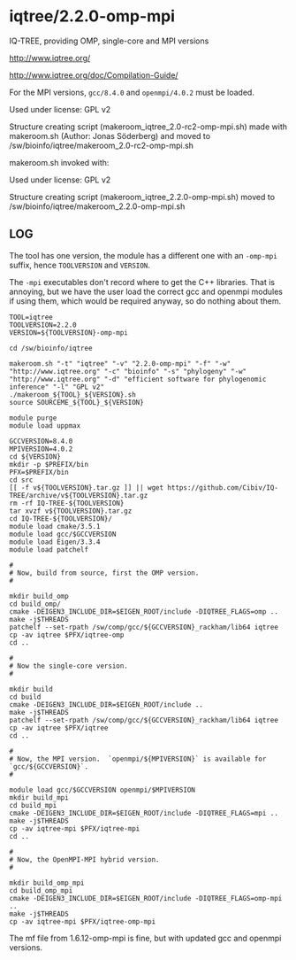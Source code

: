 iqtree/2.2.0-omp-mpi
====================

IQ-TREE, providing OMP, single-core and MPI versions

<http://www.iqtree.org/>

<http://www.iqtree.org/doc/Compilation-Guide/>

For the MPI versions, `gcc/8.4.0` and `openmpi/4.0.2` must be loaded.

Used under license:
GPL v2

Structure creating script (makeroom_iqtree_2.0-rc2-omp-mpi.sh) made with makeroom.sh (Author: Jonas Söderberg) and moved to /sw/bioinfo/iqtree/makeroom_2.0-rc2-omp-mpi.sh

makeroom.sh invoked with:


Used under license:
GPL v2


Structure creating script (makeroom_iqtree_2.2.0-omp-mpi.sh) moved to /sw/bioinfo/iqtree/makeroom_2.2.0-omp-mpi.sh

LOG
---

The tool has one version, the module has a different one with an `-omp-mpi`
suffix, hence `TOOLVERSION` and `VERSION`.

The `-mpi` executables don't record where to get the C++ libraries.  That is
annoying, but we have the user load the correct gcc and openmpi modules if
using them, which would be required anyway, so do nothing about them.

    TOOL=iqtree
    TOOLVERSION=2.2.0
    VERSION=${TOOLVERSION}-omp-mpi

    cd /sw/bioinfo/iqtree

    makeroom.sh "-t" "iqtree" "-v" "2.2.0-omp-mpi" "-f" "-w" "http://www.iqtree.org" "-c" "bioinfo" "-s" "phylogeny" "-w" "http://www.iqtree.org" "-d" "efficient software for phylogenomic inference" "-l" "GPL v2"
    ./makeroom_${TOOL}_${VERSION}.sh
    source SOURCEME_${TOOL}_${VERSION}

    module purge
    module load uppmax

    GCCVERSION=8.4.0
    MPIVERSION=4.0.2
    cd ${VERSION}
    mkdir -p $PREFIX/bin
    PFX=$PREFIX/bin
    cd src
    [[ -f v${TOOLVERSION}.tar.gz ]] || wget https://github.com/Cibiv/IQ-TREE/archive/v${TOOLVERSION}.tar.gz 
    rm -rf IQ-TREE-${TOOLVERSION}
    tar xvzf v${TOOLVERSION}.tar.gz 
    cd IQ-TREE-${TOOLVERSION}/
    module load cmake/3.5.1
    module load gcc/$GCCVERSION
    module load Eigen/3.3.4
    module load patchelf

    #
    # Now, build from source, first the OMP version.
    #

    mkdir build_omp
    cd build_omp/
    cmake -DEIGEN3_INCLUDE_DIR=$EIGEN_ROOT/include -DIQTREE_FLAGS=omp ..
    make -j$THREADS
    patchelf --set-rpath /sw/comp/gcc/${GCCVERSION}_rackham/lib64 iqtree
    cp -av iqtree $PFX/iqtree-omp
    cd ..

    #
    # Now the single-core version.
    #

    mkdir build
    cd build
    cmake -DEIGEN3_INCLUDE_DIR=$EIGEN_ROOT/include ..
    make -j$THREADS
    patchelf --set-rpath /sw/comp/gcc/${GCCVERSION}_rackham/lib64 iqtree
    cp -av iqtree $PFX/iqtree
    cd ..

    #
    # Now, the MPI version.  `openmpi/${MPIVERSION}` is available for `gcc/${GCCVERSION}`.
    #

    module load gcc/$GCCVERSION openmpi/$MPIVERSION
    mkdir build_mpi
    cd build_mpi
    cmake -DEIGEN3_INCLUDE_DIR=$EIGEN_ROOT/include -DIQTREE_FLAGS=mpi ..
    make -j$THREADS
    cp -av iqtree-mpi $PFX/iqtree-mpi
    cd ..

    #
    # Now, the OpenMPI-MPI hybrid version.
    #

    mkdir build_omp_mpi
    cd build_omp_mpi
    cmake -DEIGEN3_INCLUDE_DIR=$EIGEN_ROOT/include -DIQTREE_FLAGS=omp-mpi ..
    make -j$THREADS
    cp -av iqtree-mpi $PFX/iqtree-omp-mpi


The mf file from 1.6.12-omp-mpi is fine, but with updated gcc and openmpi versions.

